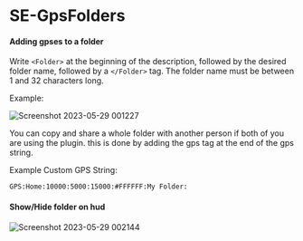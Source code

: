 # SE-GpsFolders
#### Adding gpses to a folder
Write `<Folder>` at the beginning of the description, followed by the desired folder name, followed by a `</Folder>` tag. The folder name must be between 1 and 32 characters long.

Example:

![Screenshot 2023-05-29 001227](https://github.com/StarCpt/SE-GpsFolders/assets/86216339/17472c29-f51d-4102-8b00-8af9dea3f3bb)

You can copy and share a whole folder with another person if both of you are using the plugin. this is done by adding the gps tag at the end of the gps string.

Example Custom GPS String:

`GPS:Home:10000:5000:15000:#FFFFFF:My Folder:`

#### Show/Hide folder on hud
![Screenshot 2023-05-29 002144](https://github.com/StarCpt/SE-GpsFolders/assets/86216339/8abb1812-add0-4999-9889-3b1201487dda)

